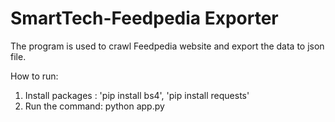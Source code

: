 # SmartTech-Feedpedia Exporter
The program is used to crawl Feedpedia website and export the data to json file.

How to run:

1. Install packages : 'pip install bs4', 'pip install requests'
2. Run the command:
     python app.py
